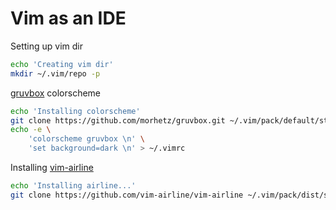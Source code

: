 # Vim as an IDE

Setting up vim dir
```sh
echo 'Creating vim dir'
mkdir ~/.vim/repo -p
```

[gruvbox](https://github.com/morhetz/gruvbox) colorscheme
```sh
echo 'Installing colorscheme'
git clone https://github.com/morhetz/gruvbox.git ~/.vim/pack/default/start/gruvbox
echo -e \
	'colorscheme gruvbox \n' \
	'set background=dark \n' > ~/.vimrc
```

Installing [vim-airline](https://github.com/vim-airline/vim-airline)
```sh
echo 'Installing airline...'
git clone https://github.com/vim-airline/vim-airline ~/.vim/pack/dist/start/vim-airline
```
